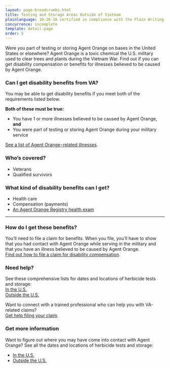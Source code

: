 ```yaml
---
layout: page-breadcrumbs.html
title: Testing and Storage Areas Outside of Vietnam
plainlanguage: 10-26-16 certified in compliance with the Plain Writing Act
concurrence: incomplete
template: detail-page
order: 5
---
```


<div class="va-introtext">

Were you part of testing or storing Agent Orange on bases in the United States or elsewhere? Agent Orange is a toxic chemical the U.S. military used to clear trees and plants during the Vietnam War. Find out if you can get disability compensation or benefits for illnesses believed to be caused by Agent Orange.

</div>

<div class="feature" markdown="1">

### Can I get disability benefits from VA?

You may be able to get disability benefits if you meet both of the requirements listed below. 

**Both of these must be true:**
- You have 1 or more illnesses believed to be caused by Agent Orange, **and**
- You were part of testing or storing Agent Orange during your military service

[See a list of Agent Orange‒related illnesses](/disability-benefits/conditions/exposure-to-hazardous-materials/agent-orange/diseases/).

### Who’s covered?

- Veterans
- Qualified survivors
</div>


### What kind of disability benefits can I get?

- Health care
- Compensation (payments)
- [An Agent Orange Registry health exam](/disability-benefits/conditions/exposure-to-hazardous-materials/agent-orange/registry-health-exam/)

-----

### How do I get these benefits?

You’ll need to file a claim for benefits. When you file, you’ll have to show that you had contact with Agent Orange while serving in the military and that you have an illness believed to be caused by Agent Orange. <br>
[Find out how to file a claim for disability compensation](/disability-benefits/apply/).

### Need help?

See these comprehensive lists for dates and locations of herbicide tests and storage:<br>
[In the U.S.](https://www.publichealth.va.gov/exposures/agentorange/locations/tests-storage/usa.asp)<br>
[Outside the U.S.](https://www.publichealth.va.gov/exposures/agentorange/locations/tests-storage/outside-vietnam.asp)

Want to connect with a trained professional who can help you with VA-related claims? <br>
[Get help filing your claim](/disability-benefits/apply/help/).


### Get more information

Want to figure out where you may have come into contact with Agent Orange? See all the dates and locations of herbicide tests and storage:
- [In the U.S.](https://www.publichealth.va.gov/exposures/agentorange/locations/tests-storage/usa.asp)
- [Outside the U.S.](https://www.publichealth.va.gov/exposures/agentorange/locations/tests-storage/outside-vietnam.asp) 
